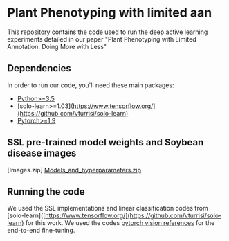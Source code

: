 # Plant Phenotyping with limited aan
This repository contains the code used to run the deep active learning experiments detailed in our paper "Plant Phenotyping with Limited Annotation: Doing More with Less"
## Dependencies
In order to run our code, you'll need these main packages:

- [Python>=3.5](https://www.python.org/)
- [solo-learn>=1.03](https://www.tensorflow.org/](https://github.com/vturrisi/solo-learn)
- [Pytorch>=1.9](https://pytorch.org/)

## SSL pre-trained model weights and Soybean disease images 
[Images.zip]
[Models_and_hyperparameters.zip](https://iastate.box.com/s/hxf20a31ucnr4drsum1f3qoe2p7g6ecr)

## Running the code
We used the SSL implementations and linear classification codes from [solo-learn]([https://www.tensorflow.org/](https://github.com/vturrisi/solo-learn) for this work. 
We used the codes [pytorch vision references](https://github.com/pytorch/vision/tree/main/references/classification) for the end-to-end fine-tuning.
```
